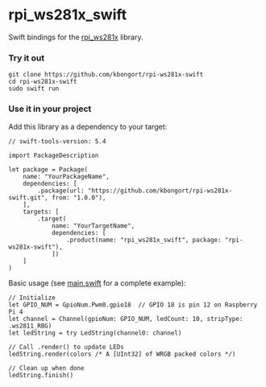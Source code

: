 # rpi_ws281x_swift

Swift bindings for the [rpi_ws281x](https://github.com/jgarff/rpi_ws281x) library.

### Try it out
```
git clone https://github.com/kbongort/rpi-ws281x-swift
cd rpi-ws281x-swift
sudo swift run
```

### Use it in your project

Add this library as a dependency to your target:
```
// swift-tools-version: 5.4

import PackageDescription

let package = Package(
    name: "YourPackageName",
    dependencies: [
        .package(url: "https://github.com/kbongort/rpi-ws281x-swift.git", from: "1.0.0"),
    ],
    targets: [
        .target(
            name: "YourTargetName",
            dependencies: [
                .product(name: "rpi_ws281x_swift", package: "rpi-ws281x-swift"),
            ])
    ]
)
```

Basic usage (see [main.swift](https://github.com/kbongort/rpi-ws281x-swift/blob/main/Sources/Demo/main.swift) for a complete example):
```
// Initialize
let GPIO_NUM = GpioNum.Pwm0.gpio18  // GPIO 18 is pin 12 on Raspberry Pi 4
let channel = Channel(gpioNum: GPIO_NUM, ledCount: 10, stripType: .ws2811_RBG)
let ledString = try LedString(channel0: channel)

// Call .render() to update LEDs
ledString.render(colors /* A [UInt32] of WRGB packed colors */)

// Clean up when done
ledString.finish()

```
